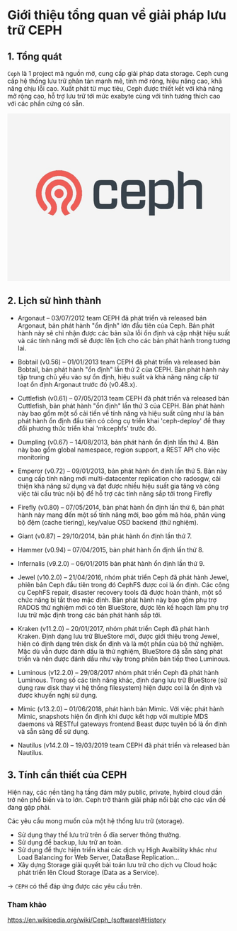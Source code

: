 # Giới thiệu tổng quan về giải pháp lưu trữ CEPH

## 1. Tổng quát

`Ceph` là 1 project mã nguồn mở, cung cấp giải pháp data storage. Ceph cung cấp hệ thống lưu trữ phân tán mạnh mẽ, tính mở rộng, hiệu năng cao, khả năng chịu lỗi cao. Xuất phát từ mục tiêu, Ceph được thiết kết với khả năng mở rộng cao, hỗ trợ lưu trữ tới mức exabyte cùng với tính tương thích cao với các phần cứng có sẵn.

![](../images/tong-quan/cephlogo.jpg)

## 2. Lịch sử hình thành

- Argonaut – 03/07/2012 team CEPH đã phát triển và released bản Argonaut, bản phát hành "ổn định" lớn đầu tiên của Ceph. Bản phát hành này sẽ chỉ nhận được các bản sửa lỗi ổn định và cập nhật hiệu suất và các tính năng mới sẽ được lên lịch cho các bản phát hành trong tương lai.

- Bobtail (v0.56) – 01/01/2013 team CEPH đã phát triển và released bản Bobtail, bản phát hành "ổn định" lần thứ 2 của CEPH. Bản phát hành này tập trung chủ yếu vào sự ổn định, hiệu suất và khả năng nâng cấp từ loạt ổn định Argonaut trước đó (v0.48.x).

- Cuttlefish (v0.61) – 07/05/2013 team CEPH đã phát triển và released bản Cuttlefish, bản phát hành "ổn định" lần thứ 3 của CEPH. Bản phát hành này bao gồm một số cải tiến về tính năng và hiệu suất cũng như là bản phát hành ổn định đầu tiên có công cụ triển khai 'ceph-deploy' để thay đổi phương thức triển khai 'mkcephfs' trước đó.

- Dumpling (v0.67) – 14/08/2013, bản phát hành ổn định lần thứ 4. Bản này bao gồm global namespace, region support, a REST API cho việc monitoring

- Emperor (v0.72) – 09/01/2013, bản phát hành ổn định lần thứ 5. Bản này cung cấp tính năng mới multi-datacenter replication cho radosgw, cải thiện khả năng sử dụng và đạt được nhiều hiệu suất gia tăng và công việc tái cấu trúc nội bộ để hỗ trợ các tính năng sắp tới trong Firefly

- Firefly (v0.80) – 07/05/2014, bản phát hành ổn định lần thứ 6, bản phát hành này mang đến một số tính năng mới, bao gồm mã hóa, phân vùng bộ đệm (cache tiering), key/value OSD backend (thử nghiệm).

- Giant (v0.87) – 29/10/2014, bản phát hành ổn định lần thứ 7.

- Hammer (v0.94) – 07/04/2015, bản phát hành ổn định lần thứ 8.

- Infernalis (v9.2.0) – 06/01/2015 bản phát hành ổn định lần thứ 9.

- Jewel (v10.2.0) – 21/04/2016, nhóm phát triển Ceph đã phát hành Jewel, phiên bản Ceph đầu tiên trong đó CephFS được coi là ổn định. Các công cụ CephFS repair, disaster recovery tools đã được hoàn thành, một số chức năng bị tắt theo mặc định. Bản phát hành này bao gồm phụ trợ RADOS thử nghiệm mới có tên BlueStore, được lên kế hoạch làm phụ trợ lưu trữ mặc định trong các bản phát hành sắp tới.

- Kraken (v11.2.0) – 20/01/2017, nhóm phát triển Ceph đã phát hành Kraken. Định dạng lưu trữ BlueStore mới, được giới thiệu trong Jewel, hiện có định dạng trên disk ổn định và là một phần của bộ thử nghiệm. Mặc dù vẫn được đánh dấu là thử nghiệm, BlueStore đã sẵn sàng phát triển và nên được đánh dấu như vậy trong phiên bản tiếp theo Luminous.

- Luminous (v12.2.0) – 29/08/2017 nhóm phát triển Ceph đã phát hành Luminous. Trong số các tính năng khác, định dạng lưu trữ BlueStore (sử dụng raw disk thay vì hệ thống filesystem) hiện được coi là ổn định và được khuyến nghị sử dụng.

- Mimic (v13.2.0) – 01/06/2018, phát hành bản Mimic. Với việc phát hành Mimic, snapshots hiện ổn định khi được kết hợp với multiple MDS daemons và RESTful gateways frontend Beast được tuyên bố là ổn định và sẵn sàng để sử dụng.

- Nautilus (v14.2.0) – 19/03/2019 team CEPH đã phát triển và released bản Nautilus.

## 3. Tính cần thiết của CEPH

Hiện nay, các nền tảng hạ tầng đám mây public, private, hybird cloud dần trở nên phổ biến và to lớn. Ceph trở thành giải pháp nổi bật cho các vấn đề đang gặp phải.

Các yêu cầu mong muốn của một hệ thống lưu trữ (storage).

- Sử dụng thay thế lưu trữ trên ổ đĩa server thông thường.
- Sử dụng để backup, lưu trữ an toàn.
- Sử dụng để thực hiện triển khai các dịch vụ High Avaibility khác như Load Balancing for Web Server, DataBase Replication…
- Xây dựng Storage giải quyết bài toán lưu trữ cho dịch vụ Cloud hoặc phát triển lên Cloud Storage (Data as a Service).

-> `CEPH` có thể đáp ứng được các yêu cầu trên.

### Tham khảo

https://en.wikipedia.org/wiki/Ceph_(software)#History
